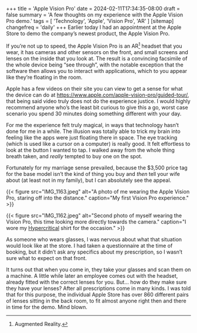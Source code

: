 +++
title = 'Apple Vision Pro'
date = 2024-02-11T17:34:35-08:00
draft = false
summary = 'A few thoughts on my experience with the Apple Vision Pro demo.'
tags = [
    'Technology',
    'Apple',
    'Vision Pro',
    'AR'
]
[sitemap]
    changefreq = 'daily'
+++
Earlier today I had an appointment at the Apple Store to demo the company’s newest product, the Apple Vision Pro.

If you’re not up to speed, the Apple Vision Pro is an AR[^1] headset that you wear, it has cameras and other sensors on the front, and small screens and lenses on the inside that you look at. The result is a convincing facsimile of the whole device being “see through”, with the notable exception that the software then allows you to interact with applications, which to you appear like they’re floating in the room.

[^1]: Augmented Reality.

Apple has a few videos on their site you can view to get a sense for what the device can do at https://www.apple.com/apple-vision-pro/guided-tour/, that being said video truly does not do the experience justice. I would highly recommend anyone who’s the least bit curious to give this a go, worst case scenario you spend 30 minutes doing something different with your day.

For me the experience felt truly magical, in ways that technology hasn’t done for me in a while. The illusion was totally able to trick my brain into feeling like the apps were just floating there in space. The eye tracking (which is used like a cursor on a computer) is really good. It felt effortless to look at the button I wanted to tap. I walked away from the whole thing breath taken, and *really* tempted to buy one on the spot.

Fortunately for my marriage sense prevailed, because the $3,500 price tag for the base model isn’t the kind of thing you buy and *then* tell your wife about (at least not in my family), but I can absolutely see the appeal.

{{< figure src="IMG_1163.jpeg" alt="A photo of me wearing the Apple Vision Pro, staring off into the distance." caption="My first Vision Pro experience." >}}

{{< figure src="IMG_1162.jpeg" alt="Second photo of myself wearing the Vision Pro, this time looking more directly towards the camera." caption="I wore my [Hypercritical](https://hypercritical.co) shirt for the occasion." >}}

As someone who wears glasses, I was nervous about what that situation would look like at the store. I had taken a questionnaire at the time of booking, but it didn’t ask any specifics about my prescription, so I wasn’t sure what to expect on that front.

It turns out that when you come in, they take your glasses and scan them on a machine. A little while later an employee comes out with the headset, already fitted with the correct lenses for you. But… how do they make sure they have your lenses? After all prescriptions come in many kinds. I was told that for this purpose, the individual Apple Store has over 860 different pairs of lenses sitting in the back room, to fit almost anyone right then and there in time for the demo. Mind blown.
